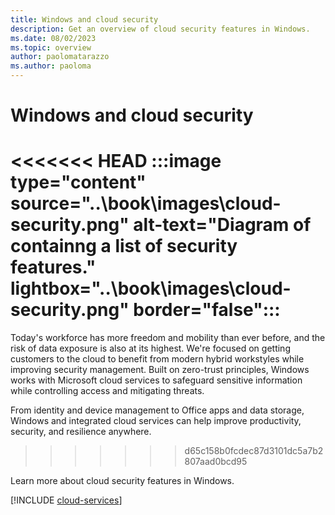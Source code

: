 ```yaml
---
title: Windows and cloud security
description: Get an overview of cloud security features in Windows.
ms.date: 08/02/2023
ms.topic: overview
author: paolomatarazzo
ms.author: paoloma
---
```


# Windows and cloud security

<<<<<<< HEAD
:::image type="content" source="..\book\images\cloud-security.png" alt-text="Diagram of containng a list of security features." lightbox="..\book\images\cloud-security.png" border="false":::
=======
Today's workforce has more freedom and mobility than ever before, and the risk of data exposure is also at its highest. We're focused on getting customers to the cloud to benefit from modern hybrid workstyles while improving security management. Built on zero-trust principles, Windows works with Microsoft cloud services to safeguard sensitive information while controlling access and mitigating threats.

From identity and device management to Office apps and data storage, Windows and integrated cloud services can help improve productivity, security, and resilience anywhere.
>>>>>>> d65c158b0fcdec87d3101dc5a7b2807aad0bcd95

Learn more about cloud security features in Windows.

[!INCLUDE [cloud-services](../includes/sections/cloud-services.md)]
